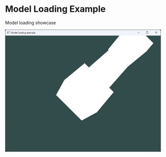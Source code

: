 # Model Loading Example

Model loading showcase

![image](https://github.com/Qzername/Simplicity/blob/main/Assets/github/examples/ModelLoadingExample.png)